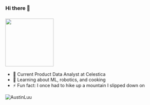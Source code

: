 ### Hi there 👋

<!--
**AustinLuu/AustinLuu** is a ✨ _special_ ✨ repository because its `README.md` (this file) appears on your GitHub profile.

Here are some ideas to get you started:

- 🔭 I’m currently working on ...
- 🌱 I’m currently learning ...
- 👯 I’m looking to collaborate on ...
- 🤔 I’m looking for help with ...
- 💬 Ask me about ...
- 📫 How to reach me: ...
- 😄 Pronouns: ...
- ⚡ Fun fact: ...
-->

<h3 align="left"><img src="https://media.giphy.com/media/Wj7lNjMNDxSmc/giphy.gif" width="150"></h3>

- 💼 Current Product Data Analyst at Celestica
- 🌱 Learning about ML, robotics, and cooking
- ⚡ Fun fact: I once had to hike up a mountain I slipped down on
<p align="left"> <img src="https://komarev.com/ghpvc/?username=AustinLuu" alt="AustinLuu" /></p>
